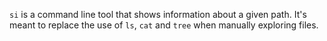 `si` is a command line tool that shows information about a given path. It's
meant to replace the use of `ls`, `cat` and `tree` when manually exploring
files.
